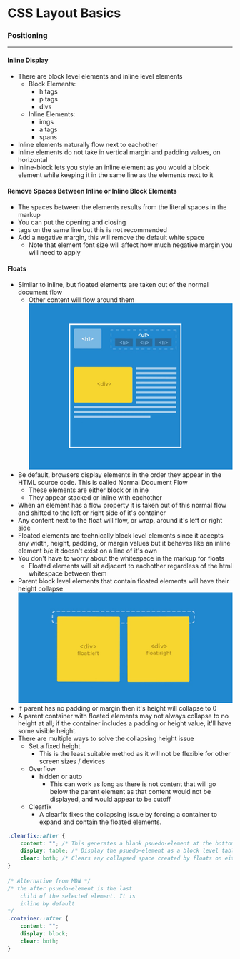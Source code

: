 # CSS Layout Basics

### Positioning
---

#### Inline Display
* There are block level elements and inline level elements
    * Block Elements:
        * h tags
        * p tags
        * divs
    * Inline Elements:
        * imgs
        * a tags
        * spans
* Inline elements naturally flow next to eachother
* Inline elements do not take in vertical margin and padding values, on horizontal
* Inline-block lets you style an inline element as you would a block element while keeping it in the same line as the elements next to it

#### Remove Spaces Between Inline or Inline Block Elements
* The spaces between the elements results from the literal spaces in the markup
* You can put the opening and closing <li> tags on the same line but this is not recommended
* Add a negative margin, this will remove the default white space
    * Note that element font size will affect how much negative margin you will need to apply

#### Floats
* Similar to inline, but floated elements are taken out of the normal document flow
    * Other content will flow around them
![Float Image](img/floats.png)
* Be default, browsers display elements in the order they appear in the HTML source code. This is called Normal Document Flow
    * These elements are either block or inline
    * They appear stacked or inline with eachother
* When an element has a flow property it is taken out of this normal flow and shifted to the left or right side of it's container
* Any content next to the float will flow, or wrap, around it's left or right side
* Floated elements are technically block level elements since it accepts any width, height, padding, or margin values but it behaves like an inline element b/c it doesn't exist on a line of it's own
* You don't have to worry about the whitespace in the markup for floats
    * Floated elements will sit adjacent to eachother regardless of the html whitespace between them
* Parent block level elements that contain floated elements will have their height collapse
![Float Collapse Image](img/floats-collapse.png)
* If parent has no padding or margin then it's height will collapse to 0
* A parent container with floated elements may not always collapse to no height at all; if the container includes a padding or height value, it'll have some visible height.
* There are multiple ways to solve the collapsing height issue
    * Set a fixed height
        * This is the least suitable method as it will not be flexible for other screen sizes / devices
    * Overflow
        * hidden or auto
            * This can work as long as there is not content that will go below the parent element as that content would not be displayed, and would appear to be cutoff
    * Clearfix
        * A clearfix fixes the collapsing issue by forcing a container to expand and contain the floated elements.
```css
.clearfix::after {
    content: ""; /* This generates a blank psuedo-element at the bottom of the parent container */
    display: table; /* Display the psuedo-element as a block level table element */
    clear: both; /* Clears any collapsed space created by floats on either side */
}

/* Alternative from MDN */
/* the after psuedo-element is the last
    child of the selected element. It is
    inline by default
*/
.container::after {
    content: "";
    display: block;
    clear: both;
}
```